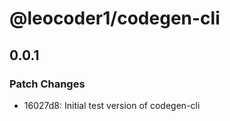 # @leocoder1/codegen-cli

## 0.0.1

### Patch Changes

- 16027d8: Initial test version of codegen-cli
